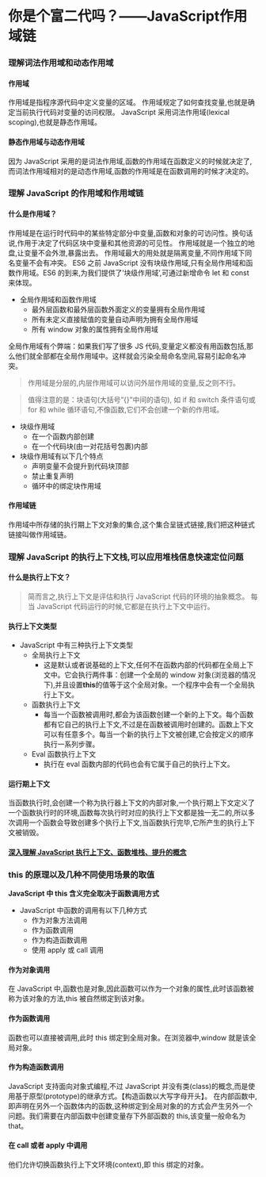 # 你是个富二代吗？——JavaScript作用域链

### 理解词法作用域和动态作用域

#### 作用域

作用域是指程序源代码中定义变量的区域。 作用域规定了如何查找变量,也就是确定当前执行代码对变量的访问权限。 JavaScript 采用词法作用域(lexical scoping),也就是静态作用域。

#### 静态作用域与动态作用域

因为 JavaScript 采用的是词法作用域,函数的作用域在函数定义的时候就决定了,而词法作用域相对的是动态作用域,函数的作用域是在函数调用的时候才决定的。

### 理解 JavaScript 的作用域和作用域链

#### 什么是作用域？

作用域是在运行时代码中的某些特定部分中变量,函数和对象的可访问性。换句话说,作用于决定了代码区块中变量和其他资源的可见性。 作用域就是一个独立的地盘,让变量不会外泄,暴露出去。 作用域最大的用处就是隔离变量,不同作用域下同名变量不会有冲突。 ES6 之前 JavaScript 没有块级作用域,只有全局作用域和函数作用域。ES6 的到来,为我们提供了’块级作用域’,可通过新增命令 let 和 const 来体现。

* 全局作用域和函数作用域
  * 最外层函数和最外层函数外面定义的变量拥有全局作用域
  * 所有未定义直接赋值的变量自动声明为拥有全局作用域
  * 所有 window 对象的属性拥有全局作用域

全局作用域有个弊端：如果我们写了很多 JS 代码,变量定义都没有用函数包括,那么他们就全部都在全局作用域中。这样就会污染全局命名空间,容易引起命名冲突。

> 作用域是分层的,内层作用域可以访问外层作用域的变量,反之则不行。

> 值得注意的是：块语句(大括号”{}”中间的语句), 如 if 和 switch 条件语句或 for 和 while 循环语句,不像函数,它们不会创建一个新的作用域。

* 块级作用域
  * 在一个函数内部创建
  * 在一个代码块(由一对花括号包裹)内部
* 块级作用域有以下几个特点
  * 声明变量不会提升到代码块顶部
  * 禁止重复声明
  * 循环中的绑定块作用域

#### 作用域链

作用域中所存储的执行期上下文对象的集合,这个集合呈链式链接,我们把这种链式链接叫做作用域链。

### 理解 JavaScript 的执行上下文栈,可以应用堆栈信息快速定位问题

#### 什么是执行上下文？

> 简而言之,执行上下文是评估和执行 JavaScript 代码的环境的抽象概念。 每当 JavaScript 代码运行的时候,它都是在执行上下文中运行。

#### 执行上下文类型

* JavaScript 中有三种执行上下文类型
  * 全局执行上下文
    * 这是默认或者说基础的上下文,任何不在函数内部的代码都在全局上下文中。它会执行两件事：创建一个全局的 window 对象(浏览器的情况下),并且设置**this**的值等于这个全局对象。一个程序中会有一个全局执行上下文。
  * 函数执行上下文
    * 每当一个函数被调用时,都会为该函数创建一个新的上下文。每个函数都有它自己的执行上下文,不过是在函数被调用时创建的。函数上下文可以有任意多个。每当一个新的执行上下文被创建,它会按定义的顺序执行一系列步骤。
  * Eval 函数执行上下文
    * 执行在 eval 函数内部的代码也会有它属于自己的执行上下文。

#### 运行期上下文

当函数执行时,会创建一个称为执行器上下文的内部对象,一个执行期上下文定义了一个函数执行时的环境,函数每次执行时对应的执行上下文都是独一无二的,所以多次调用一个函数会导致创建多个执行上下文,当函数执行完毕,它所产生的执行上下文被销毁。

#### [深入理解 JavaScript 执行上下文、函数堆栈、提升的概念](https://segmentfault.com/a/1190000009041008)

### this 的原理以及几种不同使用场景的取值

**JavaScript 中 this 含义完全取决于函数调用方式**

* JavaScript 中函数的调用有以下几种方式
  * 作为对象方法调用
  * 作为函数调用
  * 作为构造函数调用
  * 使用 apply 或 call 调用

#### 作为对象调用

在 JavaScript 中,函数也是对象,因此函数可以作为一个对象的属性,此时该函数被称为该对象的方法,this 被自然绑定到该对象。

#### 作为函数调用

函数也可以直接被调用,此时 this 绑定到全局对象。在浏览器中,window 就是该全局对象。

#### 作为构造函数调用

JavaScript 支持面向对象式编程,不过 JavaScript 并没有类(class)的概念,而是使用基于原型(prototype)的继承方式。【构造函数以大写字母开头】。 在内部函数中,即声明在另外一个函数体内的函数,这种绑定到全局对象的的方式会产生另外一个问题。我们需要在内部函数中创建变量存下外部函数的 this,该变量一般命名为 that。

#### 在 call 或者 apply 中调用

他们允许切换函数执行上下文环境(context),即 this 绑定的对象。
